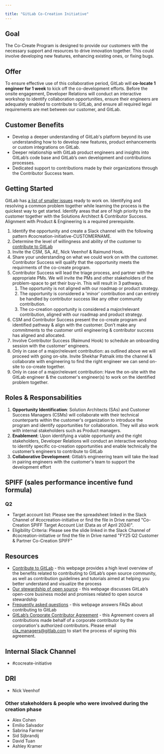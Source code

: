 ```yaml
---

title: "GitLab Co-Creation Initiative"
---
```


## Goal

The Co-Create Program is designed to provide our customers with the necessary support and resources to drive innovation together. This could involve developing new features, enhancing existing ones, or fixing bugs.

## Offer

To ensure effective use of this collaborative period, GitLab will **co-locate 1 engineer for 1 week** to kick off the co-development efforts. Before the onsite engagement, Developer Relations will conduct an interactive workshop to identify collaboration opportunities, ensure their engineers are adequately enabled to contribute to GitLab, and ensure all required legal requirements are met between our customer, and GitLab.

## Customer Benefits

* Develop a deeper understanding of GitLab's platform beyond its use understanding how to to develop new features, product enhancements or custom integrations on GitLab.
* Deeper relationship with GitLab product engineers and insights into GitLab’s code base and GitLab’s own development and contributions processes.
* Dedicated support to contributions made by their organizations through the Contributor Success team.

## Getting Started

GitLab has [a list of smaller issues](https://gitlab.com/groups/gitlab-org/-/issues/?sort=updated_desc&state=opened&label_name%5B%5D=quick%20win&label_name%5B%5D=Seeking%20community%20contributions&first_page_size=100) ready to work on. Identifying and resolving a common problem together while learning the process is the quickest way to get started.
Identify areas that are of high priority to the customer together with the Solutions Architect & Contributor Success. Alignment with Product & Engineering is a required prerequisite.

1. Identify the opportunity and create a Slack channel with the following pattern #cocreation-initiative-CUSTOMERNAME.
1. Determine the level of willingness and ability of the customer to [contribute to GitLab](https://docs.gitlab.com/ee/development/contributing/)
1. Invite the CSM, SA, AE, Nick Veenhof & Raimund Hook. 
1. Share your understanding on what we could work on with the customer. Contributor Success will qualify that the opportunity meets the requirments of the co-create program.
1. Contributor Success will lead the triage process, and partner with the appropriate PMs. We will invite the PMs and other stakeholders of the problem-space to get their buy-in. This will result in 3 pathways.
    1. The opportunity is not aligned with our roadmap or product strategy.
    1. The opportunity is considered a 'minor' contribution and can entirely be handled by contributor success like any other community contribution.
    1. The co-creation opportunity is considered a major/relevant contribution, aligned with our roadmap and product strategy.
1. CSM and Contributor Success present the co-create program and identified pathway & align with the customer. Don’t make any commitments to the customer until engineering & contributor success has aligned and allocated.
1. Involve Contributor Success (Raimund Hook) to schedule an onboarding session with the customer' engineers.
1. Only in case of a major/relevant contribution: as outlined above we will proceed with going on-site. Invite Shekhar Patnaik into the channel & collaborate with engineering to find the right engineer we can send on-site to co-create together.
1. Only in case of a major/relevant contribution: Have the on-site with the GitLab engineer & the customer's engineer(s) to work on the identified problem together.

## Roles & Responsabilities

1. **Opportunity Identification**: Solution Architects (SAs) and Customer Success Managers (CSMs) will collaborate with their technical counterparts within the customer's organization to introduce the program and identify opportunities for collaboration. They will also work with internal stakeholders such as Product managers.
2. **Enablement**: Upon identifying a viable opportunity and the right stakeholders, Developer Relations will conduct an interactive workshop to identify specific co-creation opportunities and enable technically the customer’s engineers to contribute to GitLab
3. **Collaborative Development**: Gitlab’s engineering team will take the lead in pairing engineers with the customer's team to support the development effort

## SPIFF (sales performance incentive fund formula)

### Q2 

* Target account list: Please see the spreadsheet linked in the Slack Channel of #cocreation-initiative or find the file in Drive named "Co-Creation SPIFF Target Account List (Data as of April 2024)".
* Eligibility Criteria: Please see the slide linked in the Slack Channel of #cocreation-initiative or find the file in Drive named "FY25 Q2 Customer & Partner Co-Creation SPIFF"

## Resources

* [Contribute to GitLab](https://about.gitlab.com/community/contribute/) - this webpage provides a high level overview of the benefits related to contributing to GitLab’s open source community, as well as contribution guidelines and tutorials aimed at helping you better understand and visualize the process 
* [Our stewardship of open source](https://handbook.gitlab.com/handbook/company/stewardship/#promises) - this webpage discusses GitLab’s open-core business model and promises related to open source stewardship
* [Frequently asked questions](https://about.gitlab.com/community/contribute/dco-cla/#frequently-asked-questions) - this webpage answers FAQs about contributing to GitLab  
* [GitLab’s Corporate Contributor Agreement](https://docs.google.com/document/d/1JZ495wMxsnUPIzZoBvAVtvnfbWiMNS4VYC_S2Er4K0s/edit) - this Agreement covers all contributions made behalf of a corporate contributor by the corporation's authorized contributors. Please email [cla_managers@gitlab.com](cla_managers@gitlab.com) to start the process of signing this agreement. 

## Internal Slack Channel

* #cocreate-initiative

## DRI

* Nick Veenhof

### Other stakeholders & people who were involved during the creation phase

* Alex Cohen
* Emilio Salvador
* Sabrina Farmer
* Sid Sijbrandij
* David Tuan
* Ashley Kramer
